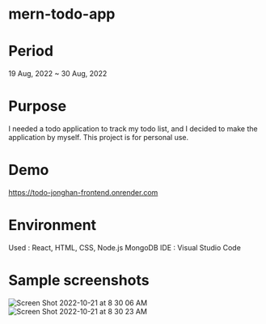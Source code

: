 # mern-todo-app

# Period

19 Aug, 2022 ~ 30 Aug, 2022

# Purpose

I needed a todo application to track my todo list, and I decided to make the application by myself. This project is for personal use. 

# Demo
https://todo-jonghan-frontend.onrender.com

# Environment

Used : React, HTML, CSS, Node.js MongoDB
IDE : Visual Studio Code

# Sample screenshots
![Screen Shot 2022-10-21 at 8 30 06 AM](https://user-images.githubusercontent.com/90344204/197220388-45f314cb-1f39-402d-a6a7-36a64195a20c.png)
![Screen Shot 2022-10-21 at 8 30 23 AM](https://user-images.githubusercontent.com/90344204/197220444-a78066fa-0d0d-4fb3-93bb-cbed74416c35.png)
